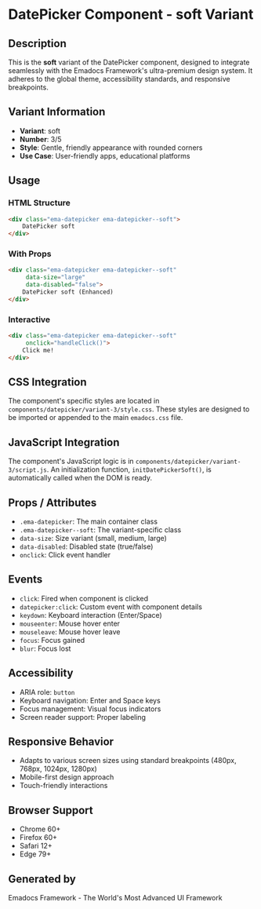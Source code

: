 # DatePicker Component - soft Variant

## Description
This is the **soft** variant of the DatePicker component, designed to integrate seamlessly with the Emadocs Framework's ultra-premium design system. It adheres to the global theme, accessibility standards, and responsive breakpoints.

## Variant Information
- **Variant**: soft
- **Number**: 3/5
- **Style**: Gentle, friendly appearance with rounded corners
- **Use Case**: User-friendly apps, educational platforms

## Usage

### HTML Structure
```html
<div class="ema-datepicker ema-datepicker--soft">
    DatePicker soft
</div>
```

### With Props
```html
<div class="ema-datepicker ema-datepicker--soft" 
     data-size="large" 
     data-disabled="false">
    DatePicker soft (Enhanced)
</div>
```

### Interactive
```html
<div class="ema-datepicker ema-datepicker--soft" 
     onclick="handleClick()">
    Click me!
</div>
```

## CSS Integration
The component's specific styles are located in `components/datepicker/variant-3/style.css`. These styles are designed to be imported or appended to the main `emadocs.css` file.

## JavaScript Integration
The component's JavaScript logic is in `components/datepicker/variant-3/script.js`. An initialization function, `initDatePickerSoft()`, is automatically called when the DOM is ready.

## Props / Attributes
- `.ema-datepicker`: The main container class
- `.ema-datepicker--soft`: The variant-specific class
- `data-size`: Size variant (small, medium, large)
- `data-disabled`: Disabled state (true/false)
- `onclick`: Click event handler

## Events
- `click`: Fired when component is clicked
- `datepicker:click`: Custom event with component details
- `keydown`: Keyboard interaction (Enter/Space)
- `mouseenter`: Mouse hover enter
- `mouseleave`: Mouse hover leave
- `focus`: Focus gained
- `blur`: Focus lost

## Accessibility
- ARIA role: `button`
- Keyboard navigation: Enter and Space keys
- Focus management: Visual focus indicators
- Screen reader support: Proper labeling

## Responsive Behavior
- Adapts to various screen sizes using standard breakpoints (480px, 768px, 1024px, 1280px)
- Mobile-first design approach
- Touch-friendly interactions

## Browser Support
- Chrome 60+
- Firefox 60+
- Safari 12+
- Edge 79+

## Generated by
Emadocs Framework - The World's Most Advanced UI Framework
